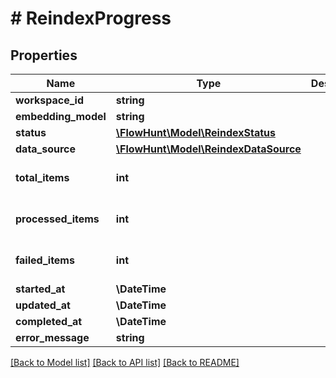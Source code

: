 # # ReindexProgress

## Properties

Name | Type | Description | Notes
------------ | ------------- | ------------- | -------------
**workspace_id** | **string** |  | [optional]
**embedding_model** | **string** |  |
**status** | [**\FlowHunt\Model\ReindexStatus**](ReindexStatus.md) |  |
**data_source** | [**\FlowHunt\Model\ReindexDataSource**](ReindexDataSource.md) |  |
**total_items** | **int** |  | [optional] [default to 0]
**processed_items** | **int** |  | [optional] [default to 0]
**failed_items** | **int** |  | [optional] [default to 0]
**started_at** | **\DateTime** |  |
**updated_at** | **\DateTime** |  |
**completed_at** | **\DateTime** |  | [optional]
**error_message** | **string** |  | [optional]

[[Back to Model list]](../../README.md#models) [[Back to API list]](../../README.md#endpoints) [[Back to README]](../../README.md)
